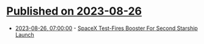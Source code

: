 # [Published on 2023-08-26](index.md)

* [2023-08-26, 07:00:00](https://science.slashdot.org/story/23/08/25/2253234/spacex-test-fires-booster-for-second-starship-launch?utm_source=rss1.0mainlinkanon&utm_medium=feed) - [SpaceX Test-Fires Booster For Second Starship Launch](https://science.slashdot.org/story/23/08/25/2253234/spacex-test-fires-booster-for-second-starship-launch?utm_source=rss1.0mainlinkanon&utm_medium=feed)
